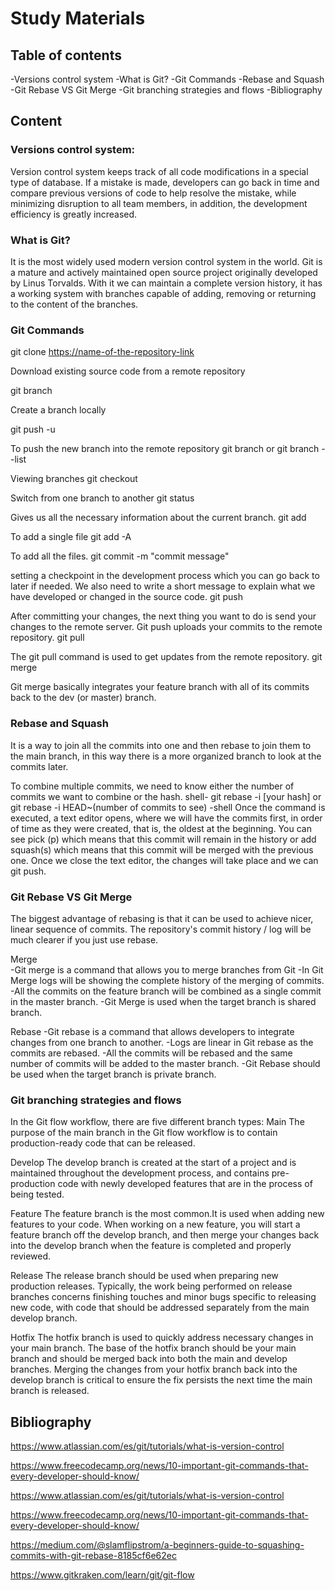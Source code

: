 # Study Materials

## Table of contents
-Versions control system
-What is Git?
-Git Commands
-Rebase and Squash
-Git Rebase VS Git Merge
-Git branching strategies and flows
-Bibliography

## Content

### Versions control system:
Version control system keeps track of all code modifications in a special type of database. If a mistake is made, developers can go back in time and compare previous versions of code to help resolve the mistake, while minimizing disruption to all team members, in addition, the development efficiency is greatly increased.

### What is Git?
It is the most widely used modern version control system in the world. Git is a mature and actively maintained open source project originally developed by Linus Torvalds. 
With it we can maintain a complete version history, it has a working system with branches capable of adding, removing or returning to the content of the branches.


### Git Commands
git clone <https://name-of-the-repository-link>

Download existing source code from a remote repository

git branch <branch-name>

Create a branch locally

git push -u <remote> <branch-name>

To push the new branch into the remote repository
git branch or git branch --list

Viewing branches
git checkout <name-of-your-branch>

Switch from one branch to another
git status

Gives us all the necessary information about the current branch.
git add <file>

To add a single file
git add -A

To add all the files.
git commit -m "commit message"

setting a checkpoint in the development process which you can go back to later if needed. We also need to write a short message to explain what we have developed or changed in the source code.
git push <remote> <branch-name>

After committing your changes, the next thing you want to do is send your changes to the remote server. Git push uploads your commits to the remote repository.
git pull <remote>

The git pull command is used to get updates from the remote repository.
git merge <branch-name>

Git merge basically integrates your feature branch with all of its commits back to the dev (or master) branch.


### Rebase and Squash 
It is a way to join all the commits into one and then rebase to join them to the main branch, in this way there is a more organized branch to look at the commits later.

To combine multiple commits, we need to know either the number of commits we want to combine or the hash.
shell-
git rebase -i [your hash] or git rebase -i HEAD~(number of commits to see)
-shell
Once the command is executed, a text editor opens, where we will have the commits first, in order of time as they were created, that is, the oldest at the beginning.
   You can see pick (p) which means that this commit will remain in the history or add squash(s) which means that this commit will be merged with the previous one.
Once we close the text editor, the changes will take place and we can git push.

### Git Rebase VS  Git Merge

The biggest advantage of rebasing is that it can be used to achieve nicer, linear sequence of commits. The repository's commit history / log will be much clearer if you just use rebase.

Merge                                                                                             
-Git merge is a command that allows you to merge branches from Git
-In Git Merge logs will be showing the complete history of the merging of commits.
-All the commits on the feature branch will be combined as a single commit in the master branch.
-Git Merge is used when the target branch is shared branch.

Rebase
-Git rebase is a command that allows developers to integrate changes from one branch to another.
-Logs are linear in Git rebase as the commits are rebased.
-All the commits will be rebased and the same number of commits will be added to the master branch.
-Git Rebase should be used when the target branch is private branch.

### Git branching strategies and flows

In the Git flow workflow, there are five different branch types:
Main
The purpose of the main branch in the Git flow workflow is to contain production-ready code that can be released.

Develop
The develop branch is created at the start of a project and is maintained throughout the development process, and contains pre-production code with newly developed features that are in the process of being tested.

Feature
The feature branch is the most common.It is used when adding new features to your code. When working on a new feature, you will start a feature branch off the develop branch, and then merge your changes back into the develop branch when the feature is completed and properly reviewed.

Release
The release branch should be used when preparing new production releases. Typically, the work being performed on release branches concerns finishing touches and minor bugs specific to releasing new code, with code that should be addressed separately from the main develop branch.

Hotfix
The hotfix branch is used to quickly address necessary changes in your main branch.
The base of the hotfix branch should be your main branch and should be merged back into both the main and develop branches. Merging the changes from your hotfix branch back into the develop branch is critical to ensure the fix persists the next time the main branch is released.


## Bibliography

https://www.atlassian.com/es/git/tutorials/what-is-version-control

https://www.freecodecamp.org/news/10-important-git-commands-that-every-developer-should-know/

https://www.atlassian.com/es/git/tutorials/what-is-version-control

https://www.freecodecamp.org/news/10-important-git-commands-that-every-developer-should-know/

https://medium.com/@slamflipstrom/a-beginners-guide-to-squashing-commits-with-git-rebase-8185cf6e62ec

https://www.gitkraken.com/learn/git/git-flow
